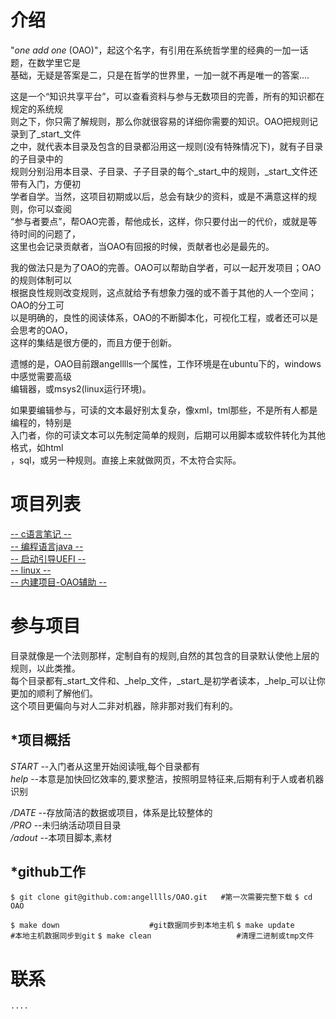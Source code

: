 介绍
===========


"_one add one_ (OAO)"，起这个名字，有引用在系统哲学里的经典的一加一话题，在数学里它是<br>
基础，无疑是答案是二，只是在哲学的世界里，一加一就不再是唯一的答案.... <br>

这是一个“知识共享平台”，可以查看资料与参与无数项目的完善，所有的知识都在规定的系统规<br>
则之下，你只需了解规则，那么你就很容易的详细你需要的知识。OAO把规则记录到了_start_文件<br>
之中，就代表本目录及包含的目录都沿用这一规则(没有特殊情况下)，就有子目录的子目录中的<br>
规则分别沿用本目录、子目录、子子目录的每个_start_中的规则，_start_文件还带有入门，方便初<br>
学者自学。当然，这项目初期或以后，总会有缺少的资料，或是不满意这样的规则，你可以查阅<br>
“参与者要点”，帮OAO完善，帮他成长，这样，你只要付出一的代价，或就是等待时间的问题了，<br>
这里也会记录贡献者，当OAO有回报的时候，贡献者也必是最先的。<br>
 
我的做法只是为了OAO的完善。OAO可以帮助自学者，可以一起开发项目；OAO的规则体制可以<br>
根据良性规则改变规则，这点就给予有想象力强的或不善于其他的人一个空间；OAO的分工可<br>
以是明确的，良性的阅读体系，OAO的不断脚本化，可视化工程，或者还可以是会思考的OAO，<br>
这样的集结是很方便的，而且方便于创新。<br>
 
遗憾的是，OAO目前跟angelllls一个属性，工作环境是在ubuntu下的，windows中感觉需要高级<br>
编辑器，或msys2(linux运行环境)。<br>
 
如果要编辑参与，可读的文本最好别太复杂，像xml，tml那些，不是所有人都是编程的，特别是<br>
入门者，你的可读文本可以先制定简单的规则，后期可以用脚本或软件转化为其他格式，如html<br>
，sql，或另一种规则。直接上来就做网页，不太符合实际。<br>
	 
	 
	 
项目列表
=========== 


 [-- c语言笔记 --](http://github.com/angelllls/OAO/tree/master/DATE/class.language/hu-ma2.C)<br>
 [-- 编程语言java --](https://github.com/angelllls/OAO/tree/master/DATE/class.language/hu-ma3.java)<br> 
 [-- 启动引导UEFI --](https://github.com/angelllls/OAO/tree/master/DATE/class.devinf/sys.uefi)<br> 
 [-- linux --](https://github.com/angelllls/OAO/tree/master/DATE/class.devinf/sys.linux)<br> 
 [-- 内建项目-OAO辅助 --](https://github.com/angelllls/d.aider)<br>

参与项目
===========

目录就像是一个法则那样，定制自有的规则,自然的其包含的目录默认使他上层的规则，以此类推。<br>
每个目录都有_start_文件和、_help_文件，_start_是初学者读本，_help_可以让你更加的顺利了解他们。<br>
这个项目更偏向与对人二非对机器，除非那对我们有利的。<br>


*项目概括
-----------

_START_	--入门者从这里开始阅读哦,每个目录都有<br>
_help_	--本意是加快回忆效率的,要求整洁，按照明显特征来,后期有利于人或者机器识别<br>

_/DATE_	--存放简洁的数据或项目，体系是比较整体的<br>
_/PRO_	--未归纳活动项目目录<br>
_/adout_	--本项目脚本,素材<br>
	


*github工作
-----------

`$ git clone git@github.com:angelllls/OAO.git	#第一次需要完整下载`
`$ cd OAO`

`$ make down					#git数据同步到本地主机`
`$ make update 					#本地主机数据同步到git`
`$ make clean					#清理二进制或tmp文件`



联系
===========
	....


